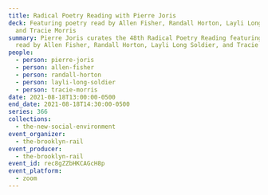 ```yaml
---
title: Radical Poetry Reading with Pierre Joris
deck: Featuring poetry read by Allen Fisher, Randall Horton, Layli Long Soldier,
  and Tracie Morris
summary: Pierre Joris curates the 48th Radical Poetry Reading featuring poetry
  read by Allen Fisher, Randall Horton, Layli Long Soldier, and Tracie Morris
people:
  - person: pierre-joris
  - person: allen-fisher
  - person: randall-horton
  - person: layli-long-soldier
  - person: tracie-morris
date: 2021-08-18T13:00:00-0500
end_date: 2021-08-18T14:30:00-0500
series: 366
collections:
  - the-new-social-environment
event_organizer:
  - the-brooklyn-rail
event_producer:
  - the-brooklyn-rail
event_id: rec8gZZbHKCAGcH8p
event_platform:
  - zoom
---
```

